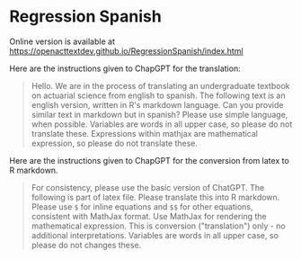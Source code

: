 # Regression Spanish

Online version is available at https://openacttextdev.github.io/RegressionSpanish/index.html

Here are the instructions given to ChapGPT for the translation:

>Hello. We are in the process of translating an undergraduate textbook on actuarial science from english to spanish. The following text is an english version, written in R's markdown language. Can you provide similar text in markdown but in spanish? Please use simple language, when possible. Variables are words in all upper case, so please do not translate these. Expressions within mathjax are mathematical expression, so please do not translate these.

Here are the instructions given to ChapGPT for the conversion from latex to R markdown.

>For consistency, please use the basic version of ChatGPT. The following is part of latex file. Please translate this into R markdown. Please use `$` for inline equations and `$$` for other equations, consistent with MathJax format. Use MathJax for rendering the mathematical expression. This is conversion ("translation") only - no additional interpretations. Variables are words in all upper case, so please do not changes these.